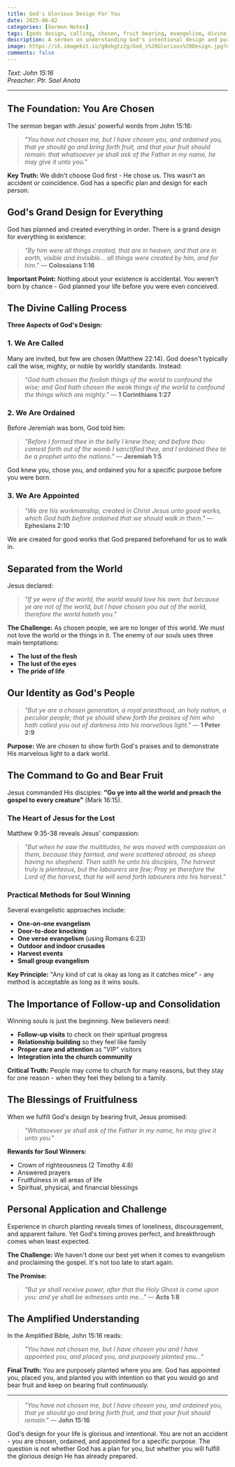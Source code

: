 ```yaml
---
title: God's Glorious Design For You
date: 2025-06-02
categories: [Sermon Notes]
tags: [gods design, calling, chosen, fruit bearing, evangelism, divine purpose]
description: A sermon on understanding God's intentional design and purpose for each believer's life, emphasizing that our existence is part of God's glorious plan.
image: https://ik.imagekit.io/g0xkgtz2g/God_s%20Glorious%20Design.jpg?updatedAt=1748854816928
comments: false
---
```


_Text: John 15:16_  
_Preacher: Ptr. Sael Anota_

---

## The Foundation: You Are Chosen

The sermon began with Jesus' powerful words from John 15:16:

> _"You have not chosen me, but I have chosen you, and ordained you, that ye should go and bring forth fruit, and that your fruit should remain: that whatsoever ye shall ask of the Father in my name, he may give it unto you."_

**Key Truth:** We didn't choose God first - He chose us. This wasn't an accident or coincidence. God has a specific plan and design for each person.

## God's Grand Design for Everything

God has planned and created everything in order. There is a grand design for everything in existence:

> _"By him were all things created, that are in heaven, and that are in earth, visible and invisible... all things were created by him, and for him."_ — **Colossians 1:16**

**Important Point:** Nothing about your existence is accidental. You weren't born by chance - God planned your life before you were even conceived.

## The Divine Calling Process

**Three Aspects of God's Design:**

### 1. **We Are Called**

Many are invited, but few are chosen (Matthew 22:14). God doesn't typically call the wise, mighty, or noble by worldly standards. Instead:

> _"God hath chosen the foolish things of the world to confound the wise; and God hath chosen the weak things of the world to confound the things which are mighty."_ — **1 Corinthians 1:27**

### 2. **We Are Ordained**

Before Jeremiah was born, God told him:

> _"Before I formed thee in the belly I knew thee; and before thou camest forth out of the womb I sanctified thee, and I ordained thee to be a prophet unto the nations."_ — **Jeremiah 1:5**

God knew you, chose you, and ordained you for a specific purpose before you were born.

### 3. **We Are Appointed**

> _"We are his workmanship, created in Christ Jesus unto good works, which God hath before ordained that we should walk in them."_ — **Ephesians 2:10**

We are created for good works that God prepared beforehand for us to walk in.

## Separated from the World

Jesus declared:

> _"If ye were of the world, the world would love his own: but because ye are not of the world, but I have chosen you out of the world, therefore the world hateth you."_

**The Challenge:** As chosen people, we are no longer of this world. We must not love the world or the things in it. The enemy of our souls uses three main temptations:

- **The lust of the flesh**
- **The lust of the eyes**
- **The pride of life**

## Our Identity as God's People

> _"But ye are a chosen generation, a royal priesthood, an holy nation, a peculiar people; that ye should shew forth the praises of him who hath called you out of darkness into his marvellous light."_ — **1 Peter 2:9**

**Purpose:** We are chosen to show forth God's praises and to demonstrate His marvelous light to a dark world.

## The Command to Go and Bear Fruit

Jesus commanded His disciples: **"Go ye into all the world and preach the gospel to every creature"** (Mark 16:15).

### The Heart of Jesus for the Lost

Matthew 9:35-38 reveals Jesus' compassion:

> _"But when he saw the multitudes, he was moved with compassion on them, because they fainted, and were scattered abroad, as sheep having no shepherd. Then saith he unto his disciples, The harvest truly is plenteous, but the labourers are few; Pray ye therefore the Lord of the harvest, that he will send forth labourers into his harvest."_

### Practical Methods for Soul Winning

Several evangelistic approaches include:

- **One-on-one evangelism**
- **Door-to-door knocking**
- **One verse evangelism** (using Romans 6:23)
- **Outdoor and indoor crusades**
- **Harvest events**
- **Small group evangelism**

**Key Principle:** "Any kind of cat is okay as long as it catches mice" - any method is acceptable as long as it wins souls.

## The Importance of Follow-up and Consolidation

Winning souls is just the beginning. New believers need:

- **Follow-up visits** to check on their spiritual progress
- **Relationship building** so they feel like family
- **Proper care and attention** as "VIP" visitors
- **Integration into the church community**

**Critical Truth:** People may come to church for many reasons, but they stay for one reason - when they feel they belong to a family.

## The Blessings of Fruitfulness

When we fulfill God's design by bearing fruit, Jesus promised:

> _"Whatsoever ye shall ask of the Father in my name, he may give it unto you."_

**Rewards for Soul Winners:**

- Crown of righteousness (2 Timothy 4:8)
- Answered prayers
- Fruitfulness in all areas of life
- Spiritual, physical, and financial blessings

## Personal Application and Challenge

Experience in church planting reveals times of loneliness, discouragement, and apparent failure. Yet God's timing proves perfect, and breakthrough comes when least expected.

**The Challenge:** We haven't done our best yet when it comes to evangelism and proclaiming the gospel. It's not too late to start again.

**The Promise:**

> _"But ye shall receive power, after that the Holy Ghost is come upon you: and ye shall be witnesses unto me..."_ — **Acts 1:8**

## The Amplified Understanding

In the Amplified Bible, John 15:16 reads:

> _"You have not chosen me, but I have chosen you and I have appointed you, and placed you, and purposely planted you..."_

**Final Truth:** You are purposely planted where you are. God has appointed you, placed you, and planted you with intention so that you would go and bear fruit and keep on bearing fruit continuously.

---

> _"You have not chosen me, but I have chosen you, and ordained you, that ye should go and bring forth fruit, and that your fruit should remain."_ — **John 15:16**

God's design for your life is glorious and intentional. You are not an accident - you are chosen, ordained, and appointed for a specific purpose. The question is not whether God has a plan for you, but whether you will fulfill the glorious design He has already prepared.